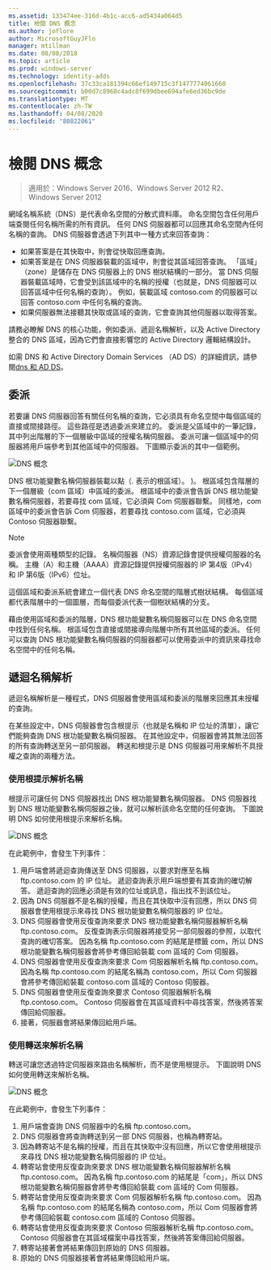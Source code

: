```yaml
---
ms.assetid: 133474ee-316d-4b1c-acc6-ad5434a064d5
title: 檢閱 DNS 概念
ms.author: joflore
author: MicrosoftGuyJFlo
manager: mtillman
ms.date: 08/08/2018
ms.topic: article
ms.prod: windows-server
ms.technology: identity-adds
ms.openlocfilehash: 37c33ca181394c66ef149715c3f1477774061660
ms.sourcegitcommit: b00d7c8968c4adc8f699dbee694afe6ed36bc9de
ms.translationtype: MT
ms.contentlocale: zh-TW
ms.lasthandoff: 04/08/2020
ms.locfileid: "80822061"
---
```

# <a name="reviewing-dns-concepts"></a>檢閱 DNS 概念

>適用於：Windows Server 2016、Windows Server 2012 R2、Windows Server 2012

網域名稱系統（DNS）是代表命名空間的分散式資料庫。 命名空間包含任何用戶端查閱任何名稱所需的所有資訊。 任何 DNS 伺服器都可以回應其命名空間內任何名稱的查詢。 DNS 伺服器會透過下列其中一種方式來回答查詢：  
  
- 如果答案是在其快取中，則會從快取回應查詢。  
- 如果答案是在 DNS 伺服器裝載的區域中，則會從其區域回答查詢。 「區域」（zone）是儲存在 DNS 伺服器上的 DNS 樹狀結構的一部分。 當 DNS 伺服器裝載區域時，它會受到該區域中的名稱的授權（也就是，DNS 伺服器可以回答區域中任何名稱的查詢）。 例如，裝載區域 contoso.com 的伺服器可以回答 contoso.com 中任何名稱的查詢。  
- 如果伺服器無法接聽其快取或區域的查詢，它會查詢其他伺服器以取得答案。  

請務必瞭解 DNS 的核心功能，例如委派、遞迴名稱解析，以及 Active Directory 整合的 DNS 區域，因為它們會直接影響您的 Active Directory 邏輯結構設計。  
  
如需 DNS 和 Active Directory Domain Services （AD DS）的詳細資訊，請參閱[dns 和 AD DS](../../ad-ds/plan/DNS-and-AD-DS.md)。  
  
## <a name="delegation"></a>委派

若要讓 DNS 伺服器回答有關任何名稱的查詢，它必須具有命名空間中每個區域的直接或間接路徑。 這些路徑是透過委派來建立的。 委派是父區域中的一筆記錄，其中列出階層的下一個層級中區域的授權名稱伺服器。 委派可讓一個區域中的伺服器將用戶端參考到其他區域中的伺服器。 下圖顯示委派的其中一個範例。  
  
![DNS 概念](../../media/Reviewing-DNS-Concepts/0c24b576-d41a-4e5d-ad3d-6be81e095835.gif)  
  
DNS 根功能變數名稱伺服器裝載以點（. 表示的根區域）。 )。 根區域包含階層的下一個層級（com 區域）中區域的委派。 根區域中的委派會告訴 DNS 根功能變數名稱伺服器，若要尋找 com 區域，它必須與 Com 伺服器聯繫。 同樣地，com 區域中的委派會告訴 Com 伺服器，若要尋找 contoso.com 區域，它必須與 Contoso 伺服器聯繫。  
  
> [!NOTE]  
> 委派會使用兩種類型的記錄。 名稱伺服器（NS）資源記錄會提供授權伺服器的名稱。 主機（A）和主機（AAAA）資源記錄提供授權伺服器的 IP 第4版（IPv4）和 IP 第6版（IPv6）位址。  
  
這個區域和委派系統會建立一個代表 DNS 命名空間的階層式樹狀結構。 每個區域都代表階層中的一個圖層，而每個委派代表一個樹狀結構的分支。  
  
藉由使用區域和委派的階層，DNS 根功能變數名稱伺服器可以在 DNS 命名空間中找到任何名稱。 根區域包含直接或間接導向階層中所有其他區域的委派。 任何可以查詢 DNS 根功能變數名稱伺服器的伺服器都可以使用委派中的資訊來尋找命名空間中的任何名稱。  
  
## <a name="recursive-name-resolution"></a>遞迴名稱解析

遞迴名稱解析是一種程式，DNS 伺服器會使用區域和委派的階層來回應其未授權的查詢。  
  
在某些設定中，DNS 伺服器會包含根提示（也就是名稱和 IP 位址的清單），讓它們能夠查詢 DNS 根功能變數名稱伺服器。 在其他設定中，伺服器會將其無法回答的所有查詢轉送至另一部伺服器。 轉送和根提示是 DNS 伺服器可用來解析不具授權之查詢的兩種方法。  
  
### <a name="resolving-names-by-using-root-hints"></a>使用根提示解析名稱

根提示可讓任何 DNS 伺服器找出 DNS 根功能變數名稱伺服器。 DNS 伺服器找到 DNS 根功能變數名稱伺服器之後，就可以解析該命名空間的任何查詢。 下圖說明 DNS 如何使用根提示來解析名稱。  
  
![DNS 概念](../../media/Reviewing-DNS-Concepts/1c044845-b104-4262-a7af-474ba3558a85.gif)  
  
在此範例中，會發生下列事件：  
  
1. 用戶端會將遞迴查詢傳送至 DNS 伺服器，以要求對應至名稱 ftp.contoso.com 的 IP 位址。 遞迴查詢表示用戶端想要有其查詢的確切解答。 遞迴查詢的回應必須是有效的位址或訊息，指出找不到該位址。  
2. 因為 DNS 伺服器不是名稱的授權，而且在其快取中沒有回應，所以 DNS 伺服器會使用根提示來尋找 DNS 根功能變數名稱伺服器的 IP 位址。  
3. DNS 伺服器會使用反復查詢來要求 DNS 根功能變數名稱伺服器解析名稱 ftp.contoso.com。 反復查詢表示伺服器將接受另一部伺服器的參照，以取代查詢的確切答案。 因為名稱 ftp.contoso.com 的結尾是標籤 com，所以 DNS 根功能變數名稱伺服器會將參考傳回給裝載 com 區域的 Com 伺服器。  
4. DNS 伺服器會使用反復查詢來要求 Com 伺服器解析名稱 ftp.contoso.com。 因為名稱 ftp.contoso.com 的結尾名稱為 contoso.com，所以 Com 伺服器會將參考傳回給裝載 contoso.com 區域的 Contoso 伺服器。  
5. DNS 伺服器會使用反復查詢來要求 Contoso 伺服器解析名稱 ftp.contoso.com。 Contoso 伺服器會在其區域資料中尋找答案，然後將答案傳回給伺服器。  
6. 接著，伺服器會將結果傳回給用戶端。  
  
### <a name="resolving-names-by-using-forwarding"></a>使用轉送來解析名稱

轉送可讓您透過特定伺服器來路由名稱解析，而不是使用根提示。 下圖說明 DNS 如何使用轉送來解析名稱。  
  
![DNS 概念](../../media/Reviewing-DNS-Concepts/05bc2eb0-1033-4e53-ae30-244fa247d000.gif)  
  
在此範例中，會發生下列事件：  
  
1. 用戶端會查詢 DNS 伺服器中的名稱 ftp.contoso.com。  
2. DNS 伺服器會將查詢轉送到另一部 DNS 伺服器，也稱為轉寄站。  
3. 因為轉寄站不是名稱的授權，而且在其快取中沒有回應，所以它會使用根提示來尋找 DNS 根功能變數名稱伺服器的 IP 位址。  
4. 轉寄站會使用反復查詢來要求 DNS 根功能變數名稱伺服器解析名稱 ftp.contoso.com。 因為名稱 ftp.contoso.com 的結尾是「com」，所以 DNS 根功能變數名稱伺服器會將參考傳回給裝載 com 區域的 Com 伺服器。  
5. 轉寄站會使用反復查詢來要求 Com 伺服器解析名稱 ftp.contoso.com。 因為名稱 ftp.contoso.com 的結尾名稱為 contoso.com，所以 Com 伺服器會將參考傳回給裝載 contoso.com 區域的 Contoso 伺服器。  
6. 轉寄站會使用反復查詢來要求 Contoso 伺服器解析名稱 ftp.contoso.com。 Contoso 伺服器會在其區域檔案中尋找答案，然後將答案傳回給伺服器。  
7. 轉寄站接著會將結果傳回到原始的 DNS 伺服器。  
8. 原始的 DNS 伺服器接著會將結果傳回給用戶端。  
